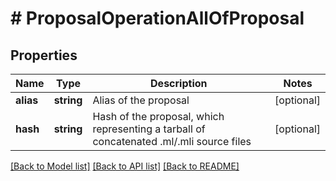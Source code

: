 # # ProposalOperationAllOfProposal

## Properties

Name | Type | Description | Notes
------------ | ------------- | ------------- | -------------
**alias** | **string** | Alias of the proposal | [optional]
**hash** | **string** | Hash of the proposal, which representing a tarball of concatenated .ml/.mli source files | [optional]

[[Back to Model list]](../../README.md#models) [[Back to API list]](../../README.md#endpoints) [[Back to README]](../../README.md)
